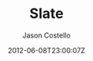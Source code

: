 ---
title: "Slate"
github: https://github.com/jasoncostello/slate
demo: http://jasoncostello.github.io/slate/
author: Jason Costello
draft: true
ssg:
  - Jekyll
cms:
  - No Cms
date: 2012-06-08T23:00:07Z
github_branch: gh-pages
---